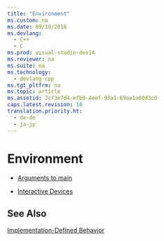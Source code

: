 ```yaml
---
title: "Environment"
ms.custom: na
ms.date: 09/19/2016
ms.devlang: 
  - C++
  - C
ms.prod: visual-studio-dev14
ms.reviewer: na
ms.suite: na
ms.technology: 
  - devlang-cpp
ms.tgt_pltfrm: na
ms.topic: article
ms.assetid: 2cf3e7d4-efb9-4eef-93a1-69ae1a60d3c0
caps.latest.revision: 10
translation.priority.ht: 
  - de-de
  - ja-jp
---
```

# Environment
-   [Arguments to main](../vs140/Arguments-to-main.md)  
  
-   [Interactive Devices](../vs140/Interactive-Devices.md)  
  
## See Also  
 [Implementation-Defined Behavior](../vs140/Implementation-Defined-Behavior.md)